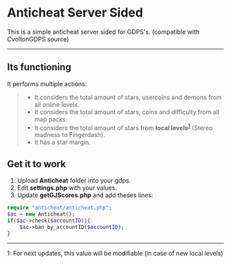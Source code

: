 Anticheat Server Sided
===================
This is a simple anticheat server sided for GDPS's. (compatible with CvoltonGDPS source)

----------


Its functioning
-------------
It performs multiple actions:

 >- It considers the total amount of stars, usercoins and demons from all online levels.
 >- It considers the total amount of stars, coins and difficulty from all map packs.
 >- It considers the total amount of stars from **local levels**<sup>[1](#local)</sup> (Stereo madness to Fingerdash).
 >- It has a star margin.


Get it to work
-------------

 1. Upload **Anticheat** folder into your gdps.
 2. Edit **settings.php** with your values.
 2. Update **getGJScores.php** and add theses lines:
```php
require "anticheat/anticheat.php";
$ac = new Anticheat();
if($ac->check($accountID)){
	$ac->ban_by_accountID($accountID);
}
```
-------------
<a name="local">1</a>: For next updates, this value will be modifiable (in case of new local levels)
